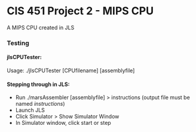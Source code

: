 # CIS 451 Project 2 - MIPS CPU
A MIPS CPU created in JLS

### Testing
#### jlsCPUTester:
Usage: ./jlsCPUTester [CPUfilename] [assemblyfile]
#### Stepping through in JLS:
* Run ./marsAssembler [assemblyfile] > instructions (output file must be named _instructions_)
* Launch JLS
* Click Simulator > Show Simulator Window
* In Simulator window, click start or step
